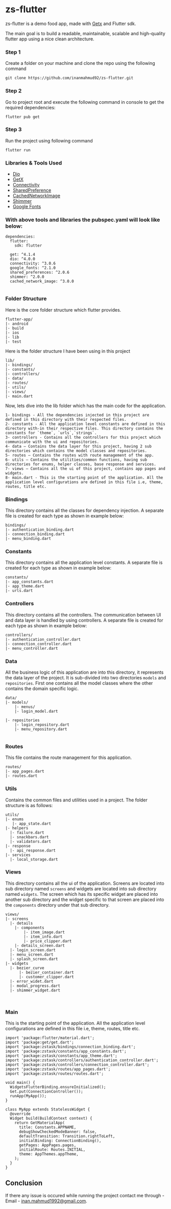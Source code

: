 # zs-flutter

zs-flutter is a demo food app, made with [Getx](https://pub.dev/packages/get) and Flutter sdk. 

The main goal is to build a readable, maintainable, scalable and high-quality flutter app using a nice clean architecture.

### Step 1
Create a folder on your machine and clone the repo using the following command

```
git clone https://github.com/inanmahmud92/zs-flutter.git

```

### Step 2
Go to project root and execute the following command in console to get the required dependencies: 

```
flutter pub get 

```

### Step 3
Run the project using following command

```
flutter run

``` 

### Libraries & Tools Used

* [Dio](https://pub.dev/packages/dio)
* [GetX](https://pub.dev/packages/get)
* [Connectivity](https://pub.dev/packages/connectivity)
* [SharedPreference](https://pub.dev/packages/shared_preferences)
* [CachedNetworkImage](https://pub.dev/packages/cached_network_image)
* [Shimmer](https://pub.dev/packages/shimmer)
* [Google Fonts](https://pub.dev/packages/google_fonts)

### With above tools and libraries the pubspec.yaml will look like below:

```
dependencies:
  flutter:
    sdk: flutter
    
  get: ^4.1.4
  dio: ^4.0.0
  connectivity: ^3.0.6
  google_fonts: ^2.1.0
  shared_preferences: ^2.0.6
  shimmer: ^2.0.0
  cached_network_image: ^3.0.0
  
```

### Folder Structure
Here is the core folder structure which flutter provides.

```
flutter-app/
|- android
|- build
|- ios
|- lib
|- test
```

Here is the folder structure I have been using in this project

```
lib/
|- bindings/
|- constants/
|- controllers/
|- data/
|- routes/
|- utils/
|- views/
|- main.dart
```

Now, lets dive into the lib folder which has the main code for the application.


```
1- bindings - All the dependencies injected in this project are defined in this directory with their respected files.
2- constants - All the application level constants are defined in this directory with-in their respective files. This directory contains the constants for `theme`, `urls`,`strings`.
3- controllers - Contains all the controllers for this project which communicate with the ui and repositories.
4- data — Contains the data layer for this project, having 2 sub directories which contains the model classes and repositories.
5- routes — Contains the routes with route management of the app.
6- utils — Contains the utilities/common functions, having sub directories for enums, helper classes, base response and services.
7- views — Contains all the ui of this project, contains app pages and widgets.
8- main.dart - This is the starting point of the application. All the application level configurations are defined in this file i.e, theme, routes, title etc.
```
### Bindings

This directory contains all the classes for dependency injection. A separate file is created for each type as shown in example below:

```
bindings/
|- authentication_binding.dart
|- connection_binding.dart
|- menu_binding.dart
```

### Constants

This directory contains all the application level constants. A separate file is created for each type as shown in example below:

```
constants/
|- app_constants.dart
|- app_theme.dart
|- urls.dart
```

### Controllers

This directory contains all the controllers. The communication between UI and data layer is handled by using controllers. A separate file is created for each type as shown in example below:

```
controllers/
|- authentication_controller.dart
|- connection_controller.dart
|- menu_controller.dart
```

### Data

All the business logic of this application are into this directory, it represents the data layer of the project. It is sub-divided into two directories `models` and `repositories`. First one contains all the model classes where the other contains the domain specific logic.

```
data/
|- models/
    |- menus/
    |- login_model.dart
       
|- repositories
    |- login_repository.dart
    |- menu_repository.dart
    
```

### Routes

This file contains the route management for this application.

```
routes/
|- app_pages.dart
|- routes.dart

```

### Utils

Contains the common files and utilities used in a project. The folder structure is as follows: 

```
utils/
|- enums
   |- app_state.dart
|- helpers
  |- failure.dart
  |- snackbars.dart
  |- validators.dart
|- response
  |- api_response.dart
|- services
  |- local_storage.dart
```

### Views

This directory contains all the ui of the application. Screens are located into sub directory named `screens` and widgets are located into sub directory named `widgets`. The screen which has its specific widget are placed into another sub directory and the widget specific to that screen are placed into the `components` directory under that sub directory.
```
views/
|- screens
  |- details
    |- components
        |- item_image.dart
        |- item_info.dart
        |- price_clipper.dart
    |- details_screen.dart
  |- login_screen.dart
  |- menu_screen.dart
  |- splash_screen.dart
|- widgets
  |- bezier_curve
      |- bezier_container.dart
      |- customer_clipper.dart
  |- error_widet.dart
  |- modal_progress.dart
  |- shimmer_widget.dart

   
```
### Main

This is the starting point of the application. All the application level configurations are defined in this file i.e, theme, routes, title etc.

```
import 'package:flutter/material.dart';
import 'package:get/get.dart';
import 'package:zstask/bindings/connection_binding.dart';
import 'package:zstask/constants/app_constants.dart';
import 'package:zstask/constants/app_theme.dart';
import 'package:zstask/controllers/authentication_controller.dart';
import 'package:zstask/controllers/connection_controller.dart';
import 'package:zstask/routes/app_pages.dart';
import 'package:zstask/routes/routes.dart';

void main() {
  WidgetsFlutterBinding.ensureInitialized();
  Get.put(ConnectionController());
  runApp(MyApp());
}

class MyApp extends StatelessWidget {
  @override
  Widget build(BuildContext context) {
    return GetMaterialApp(
      title: Constants.APPNAME,
      debugShowCheckedModeBanner: false,
      defaultTransition: Transition.rightToLeft,
      initialBinding: ConnectionBinding(),
      getPages: AppPages.pages,
      initialRoute: Routes.INITIAL,
      theme: AppThemes.appTheme,
    );
  }
}

```

## Conclusion
If there any issue is occured while running the project contact me through - Email - inan.mahmud1992@gmail.com.
